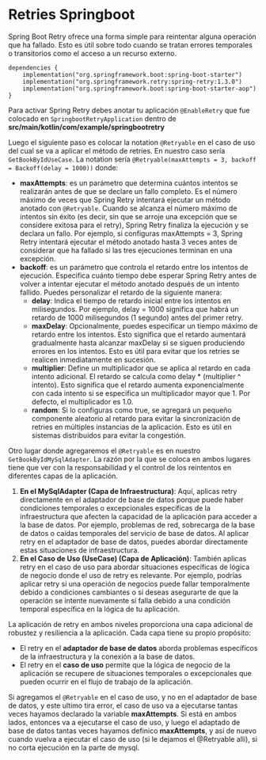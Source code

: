 # Retries Springboot
Spring Boot Retry ofrece una forma simple para reintentar alguna operación que ha fallado. Esto es útil sobre todo cuando se tratan errores temporales o transitorios como el acceso a un recurso externo.
```
dependencies {
    implementation("org.springframework.boot:spring-boot-starter")
    implementation("org.springframework.retry:spring-retry:1.3.0")
    implementation("org.springframework.boot:spring-boot-starter-aop")
}
```
Para activar Spring Retry debes anotar tu aplicación `@EnableRetry` que fue colocado en `SpringbootRetryApplication` dentro de **src/main/kotlin/com/example/springbootretry**

Luego el siguiente paso es colocar la notation `@Retryable` en el caso de uso del cual se va a aplicar el método de retries. En nuestro caso sería `GetBookByIdUseCase`. La notation sería `@Retryable(maxAttempts = 3, backoff = Backoff(delay = 1000))` donde:
- **maxAttempts**: es un parámetro que determina cuántos intentos se realizarán antes de que se declare un fallo completo. Es el número máximo de veces que Spring Retry intentará ejecutar un método anotado con `@Retryable`. Cuando se alcanza el número máximo de intentos sin éxito (es decir, sin que se arroje una excepción que se considere exitosa para el retry), Spring Retry finaliza la ejecución y se declara un fallo. Por ejemplo, si configuras maxAttempts = 3, Spring Retry intentará ejecutar el método anotado hasta 3 veces antes de considerar que ha fallado si las tres ejecuciones terminan en una excepción.
- **backoff**: es un parámetro que controla el retardo entre los intentos de ejecución. Especifica cuánto tiempo debe esperar Spring Retry antes de volver a intentar ejecutar el método anotado después de un intento fallido. Puedes personalizar el retardo de la siguiente manera:
    - **delay**: Indica el tiempo de retardo inicial entre los intentos en milisegundos. Por ejemplo, delay = 1000 significa que habrá un retardo de 1000 milisegundos (1 segundo) antes del primer retry.
    - **maxDelay**: Opcionalmente, puedes especificar un tiempo máximo de retardo entre los intentos. Esto significa que el retardo aumentará gradualmente hasta alcanzar maxDelay si se siguen produciendo errores en los intentos. Esto es útil para evitar que los retries se realicen inmediatamente en sucesión.
    - **multiplier**: Define un multiplicador que se aplica al retardo en cada intento adicional. El retardo se calcula como delay * (multiplier ^ intento). Esto significa que el retardo aumenta exponencialmente con cada intento si se especifica un multiplicador mayor que 1. Por defecto, el multiplicador es 1.0.
    - **random**: Si lo configuras como true, se agregará un pequeño componente aleatorio al retardo para evitar la sincronización de retries en múltiples instancias de la aplicación. Esto es útil en sistemas distribuidos para evitar la congestión.

Otro lugar donde agregaremos el `@Retryable` es en nuestro `GetBookByIdMySqlAdapter`. La razón por la que se coloca en ambos lugares tiene que ver con la responsabilidad y el control de los reintentos en diferentes capas de la aplicación.
1. **En el MySqlAdapter (Capa de Infraestructura)**: Aquí, aplicas retry directamente en el adaptador de base de datos porque puede haber condiciones temporales o excepcionales específicas de la infraestructura que afecten la capacidad de la aplicación para acceder a la base de datos. Por ejemplo, problemas de red, sobrecarga de la base de datos o caídas temporales del servicio de base de datos. Al aplicar retry en el adaptador de base de datos, puedes abordar directamente estas situaciones de infraestructura.
2. **En el Caso de Uso (UseCase) (Capa de Aplicación)**: También aplicas retry en el caso de uso para abordar situaciones específicas de lógica de negocio donde el uso de retry es relevante. Por ejemplo, podrías aplicar retry si una operación de negocios puede fallar temporalmente debido a condiciones cambiantes o si deseas asegurarte de que la operación se intente nuevamente si falla debido a una condición temporal específica en la lógica de tu aplicación.

La aplicación de retry en ambos niveles proporciona una capa adicional de robustez y resiliencia a la aplicación. Cada capa tiene su propio propósito:

- El retry en el **adaptador de base de datos** aborda problemas específicos de la infraestructura y la conexión a la base de datos.
- El retry en el **caso de uso** permite que la lógica de negocio de la aplicación se recupere de situaciones temporales o excepcionales que pueden ocurrir en el flujo de trabajo de la aplicación.


Si agregamos el `@Retryable` en el caso de uso, y no en el adaptador de base de datos, y este ultimo tira error, el caso de uso va a ejecutarse tantas veces hayamos declarado la variable **maxAttempts**. Si está en ambos lados, entonces va a ejecutarse el caso de uso, y luego el adaptado de base de datos tantas veces hayamos definico **maxAttempts**, y así de nuevo cuando vuelva a ejecutar el caso de uso (si le dejamos el @Retryable allí), si no corta ejecución en la parte de mysql.

